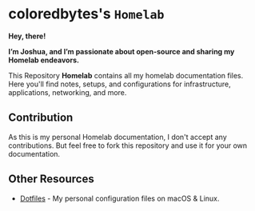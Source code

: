 # coloredbytes's `Homelab`

**Hey, there!**

**I’m Joshua, and I’m passionate about open-source and sharing my Homelab endeavors.**

This Repository **Homelab** contains all my homelab documentation files. Here you'll find notes, setups, and configurations for infrastructure, applications, networking, and more.

## Contribution

As this is my personal Homelab documentation, I don't accept any contributions. But feel free to fork this repository and use it for your own documentation.

## Other Resources

- [Dotfiles](https://github.com/coloredbytes/dotfiles) - My personal configuration files on macOS & Linux.

